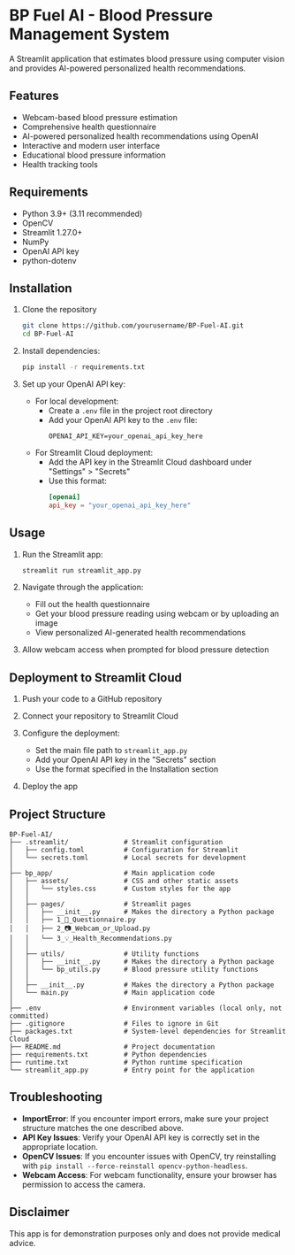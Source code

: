 # BP Fuel AI - Blood Pressure Management System

A Streamlit application that estimates blood pressure using computer vision and provides AI-powered personalized health recommendations.

## Features

- Webcam-based blood pressure estimation
- Comprehensive health questionnaire
- AI-powered personalized health recommendations using OpenAI
- Interactive and modern user interface
- Educational blood pressure information
- Health tracking tools

## Requirements

- Python 3.9+ (3.11 recommended)
- OpenCV
- Streamlit 1.27.0+
- NumPy
- OpenAI API key
- python-dotenv

## Installation

1. Clone the repository
   ```bash
   git clone https://github.com/yourusername/BP-Fuel-AI.git
   cd BP-Fuel-AI
   ```

2. Install dependencies:
   ```bash
   pip install -r requirements.txt
   ```

3. Set up your OpenAI API key:
   - For local development:
     - Create a `.env` file in the project root directory
     - Add your OpenAI API key to the `.env` file:
       ```
       OPENAI_API_KEY=your_openai_api_key_here
       ```
   - For Streamlit Cloud deployment:
     - Add the API key in the Streamlit Cloud dashboard under "Settings" > "Secrets"
     - Use this format:
       ```toml
       [openai]
       api_key = "your_openai_api_key_here"
       ```

## Usage

1. Run the Streamlit app:
   ```bash
   streamlit run streamlit_app.py
   ```

2. Navigate through the application:
   - Fill out the health questionnaire
   - Get your blood pressure reading using webcam or by uploading an image
   - View personalized AI-generated health recommendations
   
3. Allow webcam access when prompted for blood pressure detection

## Deployment to Streamlit Cloud

1. Push your code to a GitHub repository

2. Connect your repository to Streamlit Cloud

3. Configure the deployment:
   - Set the main file path to `streamlit_app.py`
   - Add your OpenAI API key in the "Secrets" section
   - Use the format specified in the Installation section
   
4. Deploy the app

## Project Structure

```
BP-Fuel-AI/
├── .streamlit/              # Streamlit configuration
│   ├── config.toml          # Configuration for Streamlit
│   └── secrets.toml         # Local secrets for development
│
├── bp_app/                  # Main application code
│   ├── assets/              # CSS and other static assets
│   │   └── styles.css       # Custom styles for the app
│   │
│   ├── pages/               # Streamlit pages
│   │   ├── __init__.py      # Makes the directory a Python package
│   │   ├── 1_📝_Questionnaire.py
│   │   ├── 2_📷_Webcam_or_Upload.py
│   │   └── 3_💡_Health_Recommendations.py
│   │
│   ├── utils/               # Utility functions
│   │   ├── __init__.py      # Makes the directory a Python package
│   │   └── bp_utils.py      # Blood pressure utility functions
│   │
│   ├── __init__.py          # Makes the directory a Python package
│   └── main.py              # Main application code
│
├── .env                     # Environment variables (local only, not committed)
├── .gitignore               # Files to ignore in Git
├── packages.txt             # System-level dependencies for Streamlit Cloud
├── README.md                # Project documentation
├── requirements.txt         # Python dependencies
├── runtime.txt              # Python runtime specification
└── streamlit_app.py         # Entry point for the application
```

## Troubleshooting

- **ImportError**: If you encounter import errors, make sure your project structure matches the one described above.
- **API Key Issues**: Verify your OpenAI API key is correctly set in the appropriate location.
- **OpenCV Issues**: If you encounter issues with OpenCV, try reinstalling with `pip install --force-reinstall opencv-python-headless`.
- **Webcam Access**: For webcam functionality, ensure your browser has permission to access the camera.

## Disclaimer

This app is for demonstration purposes only and does not provide medical advice.
